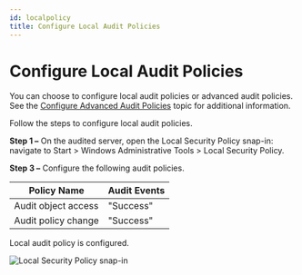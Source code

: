```yaml
---
id: localpolicy
title: Configure Local Audit Policies
---
```


# Configure Local Audit Policies

You can choose to configure local audit policies or advanced audit policies. See the [Configure Advanced Audit Policies](AdvancedPolicy.md "Configure Advanced Audit Policies") topic for additional information.

Follow the steps to configure local audit policies.

**Step 1 –** On the audited server, open the Local Security Policy snap-in: navigate to Start > Windows Administrative Tools > Local Security Policy.

**Step 3 –** Configure the following audit policies.

| Policy Name | Audit Events |
| --- | --- |
| Audit object access | "Success" |
| Audit policy change | "Success" |

Local audit policy is configured.

![Local Security Policy snap-in](/img/1secure/configuration/ManualConfig_WS_Local_Audit_Policies2016.png "Local Security Policy snap-in")